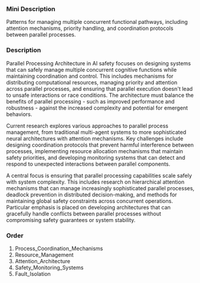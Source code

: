 ### Mini Description

Patterns for managing multiple concurrent functional pathways, including attention mechanisms, priority handling, and coordination protocols between parallel processes.

### Description

Parallel Processing Architecture in AI safety focuses on designing systems that can safely manage multiple concurrent cognitive functions while maintaining coordination and control. This includes mechanisms for distributing computational resources, managing priority and attention across parallel processes, and ensuring that parallel execution doesn't lead to unsafe interactions or race conditions. The architecture must balance the benefits of parallel processing - such as improved performance and robustness - against the increased complexity and potential for emergent behaviors.

Current research explores various approaches to parallel process management, from traditional multi-agent systems to more sophisticated neural architectures with attention mechanisms. Key challenges include designing coordination protocols that prevent harmful interference between processes, implementing resource allocation mechanisms that maintain safety priorities, and developing monitoring systems that can detect and respond to unexpected interactions between parallel components.

A central focus is ensuring that parallel processing capabilities scale safely with system complexity. This includes research on hierarchical attention mechanisms that can manage increasingly sophisticated parallel processes, deadlock prevention in distributed decision-making, and methods for maintaining global safety constraints across concurrent operations. Particular emphasis is placed on developing architectures that can gracefully handle conflicts between parallel processes without compromising safety guarantees or system stability.

### Order

1. Process_Coordination_Mechanisms
2. Resource_Management
3. Attention_Architecture
4. Safety_Monitoring_Systems
5. Fault_Isolation
